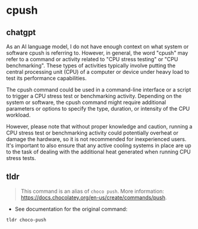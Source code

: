 # cpush 
## chatgpt 
As an AI language model, I do not have enough context on what system or software cpush is referring to. However, in general, the word "cpush" may refer to a command or activity related to "CPU stress testing" or "CPU benchmarking". These types of activities typically involve putting the central processing unit (CPU) of a computer or device under heavy load to test its performance capabilities.

The cpush command could be used in a command-line interface or a script to trigger a CPU stress test or benchmarking activity. Depending on the system or software, the cpush command might require additional parameters or options to specify the type, duration, or intensity of the CPU workload.

However, please note that without proper knowledge and caution, running a CPU stress test or benchmarking activity could potentially overheat or damage the hardware, so it is not recommended for inexperienced users. It's important to also ensure that any active cooling systems in place are up to the task of dealing with the additional heat generated when running CPU stress tests. 

## tldr 
 
> This command is an alias of `choco push`.
> More information: <https://docs.chocolatey.org/en-us/create/commands/push>.

- See documentation for the original command:

`tldr choco-push`
